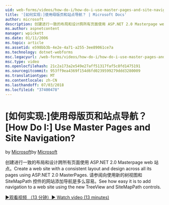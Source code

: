 ```yaml
---
uid: web-forms/videos/how-do-i/how-do-i-use-master-pages-and-site-navigation
title: '[如何实现:]使用母版页和站点导航？ | Microsoft Docs'
author: microsoft
description: 创建进行一致的布局和设计跨所有页面使用 ASP.NET 2.0 Masterpage web 站点。 请参阅向网站添加导航是多么...
ms.author: aspnetcontent
manager: wpickett
ms.date: 01/11/2006
ms.topic: article
ms.assetid: e598bb3b-4e2e-4a71-a255-3ee89061ce7a
ms.technology: dotnet-webforms
msc.legacyurl: /web-forms/videos/how-do-i/how-do-i-use-master-pages-and-site-navigation
msc.type: video
ms.openlocfilehash: 21c2a173a2e549e27aff51317faf5c8fd1475191
ms.sourcegitcommit: 953ff9ea4369f154d6fd0239599279ddd3280009
ms.translationtype: MT
ms.contentlocale: zh-CN
ms.lasthandoff: 07/03/2018
ms.locfileid: "37400478"
---
```

<a name="how-do-i-use-master-pages-and-site-navigation"></a><span data-ttu-id="92c21-105">[如何实现:]使用母版页和站点导航？</span><span class="sxs-lookup"><span data-stu-id="92c21-105">[How Do I:] Use Master Pages and Site Navigation?</span></span>
====================
<span data-ttu-id="92c21-106">by [Microsoft](https://github.com/microsoft)</span><span class="sxs-lookup"><span data-stu-id="92c21-106">by [Microsoft](https://github.com/microsoft)</span></span>

<span data-ttu-id="92c21-107">创建进行一致的布局和设计跨所有页面使用 ASP.NET 2.0 Masterpage web 站点。</span><span class="sxs-lookup"><span data-stu-id="92c21-107">Create a web site with a consistent layout and design across all its pages using ASP.NET 2.0 MasterPages.</span></span> <span data-ttu-id="92c21-108">请参阅向使用新的树视图和 SiteMapPath 控件的网站添加导航是多么容易。</span><span class="sxs-lookup"><span data-stu-id="92c21-108">See how easy it is to add navigation to a web site using the new TreeView and SiteMapPath controls.</span></span>

[<span data-ttu-id="92c21-109">&#9654;观看视频 （13 分钟）</span><span class="sxs-lookup"><span data-stu-id="92c21-109">&#9654; Watch video (13 minutes)</span></span>](https://channel9.msdn.com/Blogs/ASP-NET-Site-Videos/how-do-i-use-master-pages-and-site-navigation)
